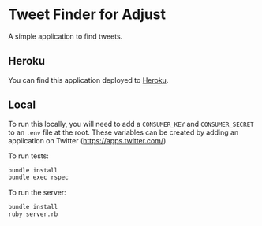 # Tweet Finder for Adjust
A simple application to find tweets.

## Heroku
You can find this application deployed to [Heroku](https://tweet-finder-adjust.herokuapp.com).

## Local
To run this locally, you will need to add a `CONSUMER_KEY` and `CONSUMER_SECRET` to an `.env` file at the root. These variables can be created by adding an application on Twitter (https://apps.twitter.com/)

To run tests:
```bash
bundle install
bundle exec rspec
```

To run the server:
```bash
bundle install
ruby server.rb
```
